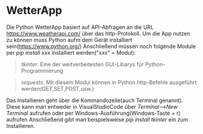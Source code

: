 # WetterApp

Die Python WetterApp basiert auf API-Abfragen an die URL https://www.weatherapi.com/ über das http-Protokoll.
Um die App nutzen zu können muss Python aufm dem Gerät installiert sein(https://www.python.org/)
Anschließend müssen noch folgende Module per *pip install xxx* installiert werden("xxx" = Modul):

> *tkinter*. Eine der weitverbeitesten GUI-Libarys für Python-Programmierung

> *requests*. Mit diesem Modul können in Python http-Befehle ausgeführt werden(GET,SET,POST,usw.)

Das Installieren geht über die Kommandozeile(auch Terminal genannt).
Diese kann man entweder in VisualStudioCode über *Terminal-->New Terminal* aufrufen oder per Windows-Ausführung(Windows-Taste + r) aufrufen
Anschließend gibt man beispielsweise *pip install tkinter* ein zum Installieren.